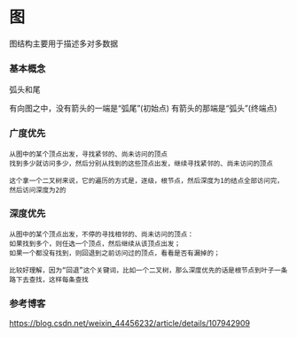 # 图

图结构主要用于描述多对多数据

### 基本概念

弧头和尾

有向图之中，没有箭头的一端是“弧尾”(初始点)
有箭头的那端是“弧头”(终端点) 


### 广度优先 

```
从图中的某个顶点出发，寻找紧邻的、尚未访问的顶点
找到多少就访问多少，然后分别从找到的这些顶点出发，继续寻找紧邻的、尚未访问的顶点

这个拿一个二叉树来说，它的遍历的方式是，逐级，根节点，然后深度为1的结点全部访问完，然后访问深度为2的
```

### 深度优先 

```
从图中的某个顶点出发，不停的寻找相邻的、尚未访问的顶点：
如果找到多个，则任选一个顶点，然后继续从该顶点出发；
如果一个都没有找到，则回退到之前访问过的顶点，看看是否有漏掉的；

比较好理解，因为“回退”这个关键词，比如一个二叉树，那么深度优先的话是根节点到叶子一条路下去查找，这样每条查找
```

### 参考博客

https://blog.csdn.net/weixin_44456232/article/details/107942909